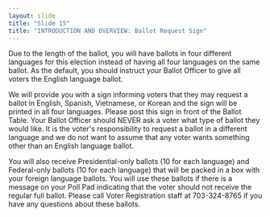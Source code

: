 ```yaml
---
layout: slide
title: "Slide 15"
title: "INTRODUCTION AND OVERVIEW: Ballot Request Sign"
---
```


Due to the length of the ballot, you will have ballots in four different languages for this election instead of having all four languages on the same ballot. As the default, you should instruct your Ballot Officer to give all voters the English language ballot.

We will provide you with a sign informing voters that they may request a ballot in English, Spanish, Vietnamese, or Korean and the sign will be printed in all four languages. Please post this sign in front of the Ballot Table. Your Ballot Officer should NEVER ask a voter what type of ballot they would like. It is the voter's responsibility to request a ballot in a different language and we do not want to assume that any voter wants something other than an English language ballot.

You will also receive Presidential-only ballots (10 for each language) and Federal-only ballots (10 for each language) that will be packed in a box with your foreign language ballots. You will use these ballots if there is a message on your Poll Pad indicating that the voter should not receive the regular full ballot. Please call Voter Registration staff at 703-324-8765 if you have any questions about these ballots.
